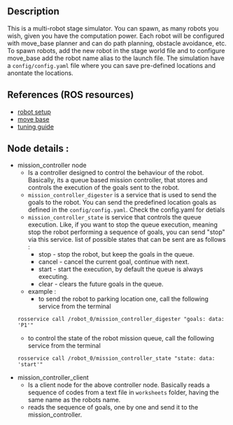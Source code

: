 ## Description
This is a multi-robot stage simulator. You can spawn, as many robots you wish, given you have the computation power. Each robot will be configured with move_base planner and can do path planning, obstacle avoidance, etc. 
To spawn robots, add the new robot in the stage world file and to configure move_base add the robot name alias to the launch file.
The simulation have a `config/config.yaml` file where you can save pre-defined locations and anontate the locations. 

## References (ROS resources)
- [robot setup](http://wiki.ros.org/navigation/Tutorials/RobotSetup)
- [move base](http://wiki.ros.org/move_base) 
- [tuning guide](http://wiki.ros.org/navigation/Tutorials/Navigation%20Tuning%20Guide)
  
## Node details :
- mission_controller node
  - Is a controller designed to control the behaviour of the robot. Basically, its a queue based mission controller, that stores and controls the execution of the goals sent to the robot. 
  - `mission_controller_digester` is a service that is used to send the goals to the robot. You can send the predefined location goals as defined in the `config/config.yaml`. Check the config.yaml for detials 
  - `mission_controller_state` is service that controls the queue execution. Like, if you want to stop the queue execution, meaning stop the robot performing a sequence of goals, you can send "stop" via this service. list of possible states that can be sent are as follows :  
      - stop - stop the robot, but keep the goals in the queue.
      - cancel - cancel the current goal, continue with next.
      - start - start the execution, by default the queue is always executing. 
      - clear - clears the future goals in the queue. 
  - example : 
    - to send the robot to parking location one, call the following service from the terminal 
  ```
  rosservice call /robot_0/mission_controller_digester "goals: data: 'P1'" 
  ```
    - to control the state of the robot mission queue, call the following service from the terminal 
  ```
  rosservice call /robot_0/mission_controller_state "state: data: 'start'" 
  ```
- mission_controller_client
  - Is a client node for the above controller node. Basically reads a sequence of codes from a text file in `worksheets` folder, having the same name as the robots name. 
  - reads the sequence of goals, one by one and send it to the mission_controller.